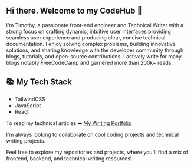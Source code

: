 ## Hi there. Welcome to my CodeHub 👋

I'm Timothy, a passionate front-end engineer and Technical Writer with a strong focus on crafting dynamic, intuitive user interfaces providing seamless user experience and producing clear, concise technical documentation. I enjoy solving complex problems, building innovative solutions, and sharing knowledge with the developer community through blogs, tutorials, and open-source contributions. I actively write for many blogs notably FreeCodeCamp and garnered more than 200k+ reads.

## 📚 My Tech Stack
- TailwindCSS
- JavaScript
- React 

To read my technical articles ➡ [My Writing Portfolio](https://linktr.ee/timothyolanrewaju)

I'm always looking to collaborate on cool coding projects and technical writing projects.

Feel free to explore my repositories and projects, where you'll find a mix of frontend, backend, and technical writing resources!
